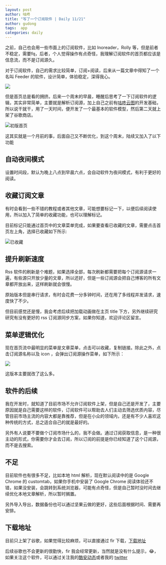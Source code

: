 ```yaml
---
layout: post
author: 咕咚
title: "写了一个订阅软件 | Daily 11/21"
author: gudong
tags:  app 
categories: daily
---
```


之前，自己也会用一些市面上的订阅软件，比如 Inoreader，Rolly 等，但是前者不稳定，需要fq，后者，个人觉得操作有点奇怪，我理解订阅软件的首页都应该是信息流，而不是订阅源久。

对于订阅软件，自己的需求比较简单，订阅+阅读，后来从一篇文章中得知了一个名叫 Feeder 的软件，设计简单，体验稳定，深得我心。

![](https://gitee.com/maoruibin/img/raw/master/2020/11/21/20201121145820160.jpg)

但是首页总是看的拥挤。后来一个周末的早晨，睡醒后思考了一下订阅软件的逻辑，其实非常简单，主要就是解析订阅源，加上自己之前有[咕咚云图](https://www.coolapk.com/apk/name.gudong.pic)的开发基础，所以说干就干，用了一天时间，便开发了一个最基本的软件模型，然后第二天就上架了谷歌商店。

![初版首页](https://gitee.com/maoruibin/img/raw/master/2020/11/21/4198d3eef20cb63db6e3241b25908ce7)

这其实就是一个月前的事，后面自己又不断优化，到这个周末，陆续又加入了以下功能

##  自动夜间模式
设置时间段，默认为晚上八点到早晨六点，会自动软件为夜间模式，有利于更好的阅读。

##  收藏订阅文章
有时会看到一些不错的教程或者其他文章，可能想要标记一下，以便后续阅读使用，所以加入了简单的收藏功能，也可以理解标记。

目前标记只能通过首页中的文章菜单完成，如果要查看已收藏的文章，需要点击首页左上角，选择已收藏如下所示:

![已收藏](https://gitee.com/maoruibin/img/raw/master/2020/11/21/20201121151130358.jpg)

##  提升刷新速度
Rss 软件的刷新是个难题，如果选择全部，每次刷新都需要把每个订阅源请求一遍，有些源只开放少量的文章，所以还好，但是一些订阅源会把自己博客的所有文章都开放出来，这样刷新就会很慢。

原始版本但是串行请求，有时会花费一分多钟时间，还在用了多线程并发请求，速度快了不少。

但目前感觉还是慢，我会考虑后续把加载动画做在主页 title 下方，另外继续研究研究有没有更好的 rss 订阅源同步方案，如果你知道，欢迎评论区留言。

##  菜单逻辑优化

现在首页流中最明显的菜单是文章菜单，点击可以收藏，复制链接。除此之外，点击订阅源名称以及 icon ，会弹出订阅源操作菜单，如下所示：

![](https://gitee.com/maoruibin/img/raw/master/2020/11/21/20201121152104117.jpg)

这版本主要就改了这么多。

##  软件的后续
我在开发时，就知道了目前市场不允许订阅软件上架，但是自己还是开发了，主要原因就是自己需要这样的软件，订阅软件可以帮助去人们主动去筛选优质内容，尽管目前市场主流的内容大都是靠推荐，但是在小众的领域内，还是有不少人喜欢这种传统的方式，总之适合自己的就是最好的。

另外有人说要不要做个订阅市场什么的，我不会做。通过订阅获取信息，是一种很主动的形式，你需要你才会去订阅，所以订阅的前提是你已经知道了这个订阅源，而不是去搜索。

##  不足
目前软件也有很多不足，比如本地 html 解析，现在默认阅读中的是 Google Chrome 的 customtab，如果你手机中安装了 Google Chrome 阅读体验还不错，如果没安装，会跳转到系统浏览器，可能有点奇怪，但是自己暂时没时间去继续优化本地文章解析，所以暂时搁置。

另外导入导出，数据备份也可以通过坚果云做的更好，这些后面根据时间、需要再安排。

##  下载地址
目前只上架了谷歌，如果觉得比较麻烦，可以直接通过 fir 下载，[下载地址](http://d.firim.pro/gulz)

后续谷歌也不会更新的很勤快，fir 我会经常更新，当然就是没有什么提示，😂，如果关注这个软件，可以通过关注我的[酷安动态](http://www.coolapk.com/u/509587)或者我的 [twitter](https://twitter.com/dxgudong?s=09) 


